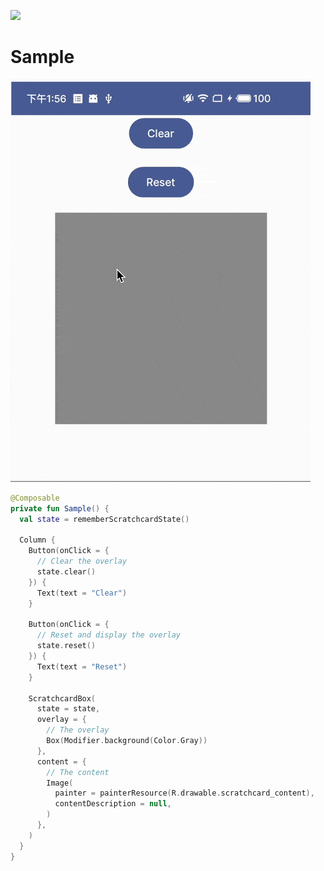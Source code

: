 [![](https://jitpack.io/v/zj565061763/compose-scratchcard.svg)](https://jitpack.io/#zj565061763/compose-scratchcard)

# Sample

![](Screenshots/sample.gif)

```kotlin
@Composable
private fun Sample() {
  val state = rememberScratchcardState()

  Column {
    Button(onClick = {
      // Clear the overlay
      state.clear()
    }) {
      Text(text = "Clear")
    }

    Button(onClick = {
      // Reset and display the overlay
      state.reset()
    }) {
      Text(text = "Reset")
    }

    ScratchcardBox(
      state = state,
      overlay = {
        // The overlay
        Box(Modifier.background(Color.Gray))
      },
      content = {
        // The content
        Image(
          painter = painterResource(R.drawable.scratchcard_content),
          contentDescription = null,
        )
      },
    )
  }
}
```